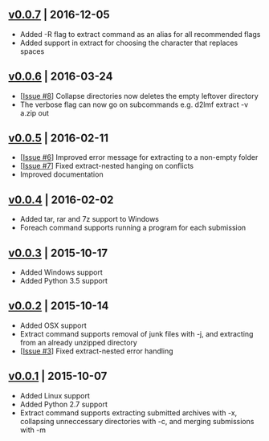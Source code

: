 ## [v0.0.7] | 2016-12-05
- Added -R flag to extract command as an alias for all recommended flags
- Added support in extract for choosing the character that replaces spaces

## [v0.0.6] | 2016-03-24
- [[Issue #8]] Collapse directories now deletes the empty leftover directory
- The verbose flag can now go on subcommands e.g. d2lmf extract -v a.zip out

## [v0.0.5] | 2016-02-11
- [[Issue #6]] Improved error message for extracting to a non-empty folder
- [[Issue #7]] Fixed extract-nested hanging on conflicts
- Improved documentation

## [v0.0.4] | 2016-02-02
- Added tar, rar and 7z support to Windows
- Foreach command supports running a program for each submission

## [v0.0.3] | 2015-10-17
- Added Windows support
- Added Python 3.5 support

## [v0.0.2] | 2015-10-14
- Added OSX support
- Extract command supports removal of junk files with -j, and extracting from
an already unzipped directory
- [[Issue #3]] Fixed extract-nested error handling

## [v0.0.1] | 2015-10-07
- Added Linux support
- Added Python 2.7 support
- Extract command supports extracting submitted archives with -x, collapsing
unneccessary directories with -c, and merging submissions with -m

[v0.0.7]: https://github.com/cgmb/d2lmf/compare/v0.0.6...v0.0.7
[v0.0.6]: https://github.com/cgmb/d2lmf/compare/v0.0.5...v0.0.6
[v0.0.5]: https://github.com/cgmb/d2lmf/compare/v0.0.4...v0.0.5
[v0.0.4]: https://github.com/cgmb/d2lmf/compare/v0.0.3...v0.0.4
[v0.0.3]: https://github.com/cgmb/d2lmf/compare/v0.0.2...v0.0.3
[v0.0.2]: https://github.com/cgmb/d2lmf/compare/v0.0.1...v0.0.2
[v0.0.1]: https://github.com/cgmb/d2lmf/commits/v0.0.1
[Issue #3]: https://github.com/cgmb/d2lmf/issues/3
[Issue #6]: https://github.com/cgmb/d2lmf/issues/6
[Issue #7]: https://github.com/cgmb/d2lmf/issues/7
[Issue #8]: https://github.com/cgmb/d2lmf/issues/8

